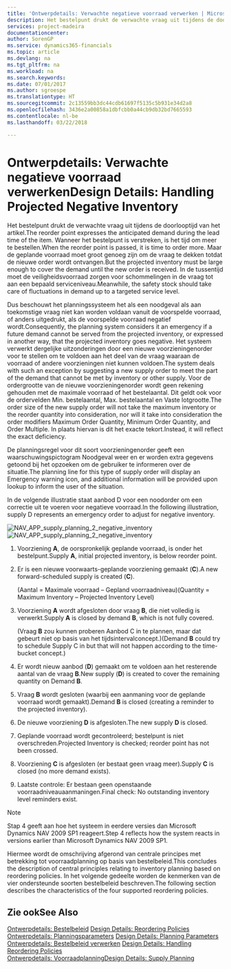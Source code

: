 ```yaml
---
title: 'Ontwerpdetails: Verwachte negatieve voorraad verwerken | Microsoft Docs'
description: Het bestelpunt drukt de verwachte vraag uit tijdens de doorlooptijd van het artikel. Wanneer het bestelpunt is verstreken, is het tijd om meer te bestellen. Maar de geplande voorraad moet groot genoeg zijn om de vraag te dekken totdat de nieuwe order wordt ontvangen. In de tussentijd moet de veiligheidsvoorraad zorgen voor schommelingen in de vraag tot aan een bepaald serviceniveau.
services: project-madeira
documentationcenter: 
author: SorenGP
ms.service: dynamics365-financials
ms.topic: article
ms.devlang: na
ms.tgt_pltfrm: na
ms.workload: na
ms.search.keywords: 
ms.date: 07/01/2017
ms.author: sgroespe
ms.translationtype: HT
ms.sourcegitcommit: 2c13559bb3dc44cdb61697f5135c5b931e34d2a8
ms.openlocfilehash: 3436e2a00858a1dbfcbb0a44cb9db32bd7665593
ms.contentlocale: nl-be
ms.lasthandoff: 03/22/2018

---
```

# <a name="design-details-handling-projected-negative-inventory"></a><span data-ttu-id="e2df5-106">Ontwerpdetails: Verwachte negatieve voorraad verwerken</span><span class="sxs-lookup"><span data-stu-id="e2df5-106">Design Details: Handling Projected Negative Inventory</span></span>
<span data-ttu-id="e2df5-107">Het bestelpunt drukt de verwachte vraag uit tijdens de doorlooptijd van het artikel.</span><span class="sxs-lookup"><span data-stu-id="e2df5-107">The reorder point expresses the anticipated demand during the lead time of the item.</span></span> <span data-ttu-id="e2df5-108">Wanneer het bestelpunt is verstreken, is het tijd om meer te bestellen.</span><span class="sxs-lookup"><span data-stu-id="e2df5-108">When the reorder point is passed, it is time to order more.</span></span> <span data-ttu-id="e2df5-109">Maar de geplande voorraad moet groot genoeg zijn om de vraag te dekken totdat de nieuwe order wordt ontvangen.</span><span class="sxs-lookup"><span data-stu-id="e2df5-109">But the projected inventory must be large enough to cover the demand until the new order is received.</span></span> <span data-ttu-id="e2df5-110">In de tussentijd moet de veiligheidsvoorraad zorgen voor schommelingen in de vraag tot aan een bepaald serviceniveau.</span><span class="sxs-lookup"><span data-stu-id="e2df5-110">Meanwhile, the safety stock should take care of fluctuations in demand up to a targeted service level.</span></span>  

 <span data-ttu-id="e2df5-111">Dus beschouwt het planningssysteem het als een noodgeval als aan toekomstige vraag niet kan worden voldaan vanuit de voorspelde voorraad, of anders uitgedrukt, als de voorspelde voorraad negatief wordt.</span><span class="sxs-lookup"><span data-stu-id="e2df5-111">Consequently, the planning system considers it an emergency if a future demand cannot be served from the projected inventory, or expressed in another way, that the projected inventory goes negative.</span></span> <span data-ttu-id="e2df5-112">Het systeem verwerkt dergelijke uitzonderingen door een nieuwe voorzieningenorder voor te stellen om te voldoen aan het deel van de vraag waaraan de voorraad of andere voorzieningen niet kunnen voldoen.</span><span class="sxs-lookup"><span data-stu-id="e2df5-112">The system deals with such an exception by suggesting a new supply order to meet the part of the demand that cannot be met by inventory or other supply.</span></span> <span data-ttu-id="e2df5-113">Voor de ordergrootte van de nieuwe voorzieningenorder wordt geen rekening gehouden met de maximale voorraad of het bestelaantal. Dit geldt ook voor de ordervelden Min. bestelaantal, Max. bestelaantal en Vaste lotgrootte.</span><span class="sxs-lookup"><span data-stu-id="e2df5-113">The order size of the new supply order will not take the maximum inventory or the reorder quantity into consideration, nor will it take into consideration the order modifiers Maximum Order Quantity, Minimum Order Quantity, and Order Multiple.</span></span> <span data-ttu-id="e2df5-114">In plaats hiervan is dit het exacte tekort.</span><span class="sxs-lookup"><span data-stu-id="e2df5-114">Instead, it will reflect the exact deficiency.</span></span>  

 <span data-ttu-id="e2df5-115">De planningsregel voor dit soort voorzieningenorder geeft een waarschuwingspictogram Noodgeval weer en er worden extra gegevens getoond bij het opzoeken om de gebruiker te informeren over de situatie.</span><span class="sxs-lookup"><span data-stu-id="e2df5-115">The planning line for this type of supply order will display an Emergency warning icon, and additional information will be provided upon lookup to inform the user of the situation.</span></span>  

 <span data-ttu-id="e2df5-116">In de volgende illustratie staat aanbod D voor een noodorder om een correctie uit te voeren voor negatieve voorraad.</span><span class="sxs-lookup"><span data-stu-id="e2df5-116">In the following illustration, supply D represents an emergency order to adjust for negative inventory.</span></span>  

 <span data-ttu-id="e2df5-117">![](media/nav_app_supply_planning_2_negative_inventory.png "NAV_APP_supply_planning_2_negative_inventory")</span><span class="sxs-lookup"><span data-stu-id="e2df5-117">![](media/nav_app_supply_planning_2_negative_inventory.png "NAV_APP_supply_planning_2_negative_inventory")</span></span>  

1.  <span data-ttu-id="e2df5-118">Voorziening **A**, de oorspronkelijk geplande voorraad, is onder het bestelpunt.</span><span class="sxs-lookup"><span data-stu-id="e2df5-118">Supply **A**, initial projected inventory, is below reorder point.</span></span>  

2.  <span data-ttu-id="e2df5-119">Er is een nieuwe voorwaarts-geplande voorziening gemaakt (**C**).</span><span class="sxs-lookup"><span data-stu-id="e2df5-119">A new forward-scheduled supply is created (**C**).</span></span>  

     <span data-ttu-id="e2df5-120">(Aantal = Maximale voorraad – Gepland voorraadniveau)</span><span class="sxs-lookup"><span data-stu-id="e2df5-120">(Quantity = Maximum Inventory – Projected Inventory Level)</span></span>  

3.  <span data-ttu-id="e2df5-121">Voorziening **A** wordt afgesloten door vraag **B**, die niet volledig is verwerkt.</span><span class="sxs-lookup"><span data-stu-id="e2df5-121">Supply **A** is closed by demand **B**, which is not fully covered.</span></span>  

     <span data-ttu-id="e2df5-122">(Vraag **B** zou kunnen proberen Aanbod C in te plannen, maar dat gebeurt niet op basis van het tijdsintervalconcept.)</span><span class="sxs-lookup"><span data-stu-id="e2df5-122">(Demand **B** could try to schedule Supply C in but that will not happen according to the time-bucket concept.)</span></span>  

4.  <span data-ttu-id="e2df5-123">Er wordt nieuw aanbod (**D**) gemaakt om te voldoen aan het resterende aantal van de vraag **B**.</span><span class="sxs-lookup"><span data-stu-id="e2df5-123">New supply (**D**) is created to cover the remaining quantity on Demand **B**.</span></span>  

5.  <span data-ttu-id="e2df5-124">Vraag **B** wordt gesloten (waarbij een aanmaning voor de geplande voorraad wordt gemaakt).</span><span class="sxs-lookup"><span data-stu-id="e2df5-124">Demand **B** is closed (creating a reminder to the projected inventory).</span></span>  

6.  <span data-ttu-id="e2df5-125">De nieuwe voorziening **D** is afgesloten.</span><span class="sxs-lookup"><span data-stu-id="e2df5-125">The new supply **D** is closed.</span></span>  

7.  <span data-ttu-id="e2df5-126">Geplande voorraad wordt gecontroleerd; bestelpunt is niet overschreden.</span><span class="sxs-lookup"><span data-stu-id="e2df5-126">Projected Inventory is checked; reorder point has not been crossed.</span></span>  

8.  <span data-ttu-id="e2df5-127">Voorziening **C** is afgesloten (er bestaat geen vraag meer).</span><span class="sxs-lookup"><span data-stu-id="e2df5-127">Supply **C** is closed (no more demand exists).</span></span>  

9. <span data-ttu-id="e2df5-128">Laatste controle: Er bestaan geen openstaande voorraadniveauaanmaningen.</span><span class="sxs-lookup"><span data-stu-id="e2df5-128">Final check: No outstanding inventory level reminders exist.</span></span>  

> [!NOTE]  
>  <span data-ttu-id="e2df5-129">Stap 4 geeft aan hoe het systeem in eerdere versies dan Microsoft Dynamics NAV 2009 SP1 reageert.</span><span class="sxs-lookup"><span data-stu-id="e2df5-129">Step 4 reflects how the system reacts in versions earlier than Microsoft Dynamics NAV 2009 SP1.</span></span>  

 <span data-ttu-id="e2df5-130">Hiermee wordt de omschrijving afgerond van centrale principes met betrekking tot voorraadplanning op basis van bestelbeleid.</span><span class="sxs-lookup"><span data-stu-id="e2df5-130">This concludes the description of central principles relating to inventory planning based on reordering policies.</span></span> <span data-ttu-id="e2df5-131">In het volgende gedeelte worden de kenmerken van de vier ondersteunde soorten bestelbeleid beschreven.</span><span class="sxs-lookup"><span data-stu-id="e2df5-131">The following section describes the characteristics of the four supported reordering policies.</span></span>  

## <a name="see-also"></a><span data-ttu-id="e2df5-132">Zie ook</span><span class="sxs-lookup"><span data-stu-id="e2df5-132">See Also</span></span>  
 <span data-ttu-id="e2df5-133">[Ontwerpdetails: Bestelbeleid](design-details-reordering-policies.md) </span><span class="sxs-lookup"><span data-stu-id="e2df5-133">[Design Details: Reordering Policies](design-details-reordering-policies.md) </span></span>  
 <span data-ttu-id="e2df5-134">[Ontwerpdetails: Planningsparameters](design-details-planning-parameters.md) </span><span class="sxs-lookup"><span data-stu-id="e2df5-134">[Design Details: Planning Parameters](design-details-planning-parameters.md) </span></span>  
 <span data-ttu-id="e2df5-135">[Ontwerpdetails: Bestelbeleid verwerken](design-details-handling-reordering-policies.md) </span><span class="sxs-lookup"><span data-stu-id="e2df5-135">[Design Details: Handling Reordering Policies](design-details-handling-reordering-policies.md) </span></span>  
 [<span data-ttu-id="e2df5-136">Ontwerpdetails: Voorraadplanning</span><span class="sxs-lookup"><span data-stu-id="e2df5-136">Design Details: Supply Planning</span></span>](design-details-supply-planning.md)


